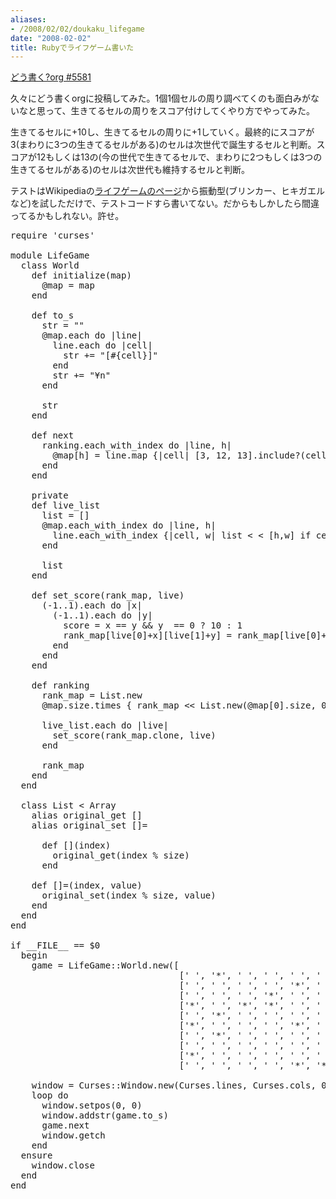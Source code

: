 ```yaml
---
aliases:
- /2008/02/02/doukaku_lifegame
date: "2008-02-02"
title: Rubyでライフゲーム書いた
---
```

<a href="http://ja.doukaku.org/comment/5581/">どう書く?org #5581</a>

久々にどう書くorgに投稿してみた。1個1個セルの周り調べてくのも面白みがないなと思って、生きてるセルの周りをスコア付けしてくやり方でやってみた。

生きてるセルに+10し、生きてるセルの周りに+1していく。最終的にスコアが3(まわりに3つの生きてるセルがある)のセルは次世代で誕生するセルと判断。スコアが12もしくは13の(今の世代で生きてるセルで、まわりに2つもしくは3つの生きてるセルがある)のセルは次世代も維持するセルと判断。

テストはWikipediaの<a href="http://ja.wikipedia.org/wiki/ライフゲーム">ライフゲームのページ</a>から振動型(ブリンカー、ヒキガエルなど)を試しただけで、テストコードすら書いてない。だからもしかしたら間違ってるかもしれない。許せ。

<pre lang="ruby">
require 'curses'

module LifeGame
  class World
    def initialize(map)
      @map = map
    end

    def to_s
      str = ""
      @map.each do |line|
        line.each do |cell|
          str += "[#{cell}]"
        end
        str += "¥n"
      end

      str
    end

    def next
      ranking.each_with_index do |line, h|
        @map[h] = line.map {|cell| [3, 12, 13].include?(cell) ? '*' : ' ' }
      end
    end

    private
    def live_list
      list = []
      @map.each_with_index do |line, h|
        line.each_with_index {|cell, w| list < < [h,w] if cell == '*'}
      end

      list
    end

    def set_score(rank_map, live)
      (-1..1).each do |x|
        (-1..1).each do |y|
          score = x == y && y  == 0 ? 10 : 1
          rank_map[live[0]+x][live[1]+y] = rank_map[live[0]+x][live[1]+y] + score
        end
      end
    end

    def ranking
      rank_map = List.new
      @map.size.times { rank_map << List.new(@map[0].size, 0) }

      live_list.each do |live|
        set_score(rank_map.clone, live)
      end

      rank_map
    end
  end

  class List < Array
    alias original_get []
    alias original_set []=

      def [](index)
        original_get(index % size)
      end

    def []=(index, value)
      original_set(index % size, value)
    end
  end
end

if __FILE__ == $0
  begin
    game = LifeGame::World.new([
                                [' ', '*', ' ', ' ', ' ', ' ', '*', '*', '*', ' '],
                                [' ', ' ', ' ', ' ', '*', ' ', ' ', '*', '*', ' '],
                                [' ', ' ', ' ', '*', ' ', ' ', '*', ' ', '*', ' '],
                                ['*', ' ', '*', '*', ' ', ' ', '*', ' ', ' ', ' '],
                                [' ', '*', ' ', ' ', ' ', ' ', ' ', ' ', '*', ' '],
                                ['*', ' ', ' ', ' ', '*', ' ', '*', '*', ' ', '*'],
                                [' ', '*', ' ', ' ', ' ', ' ', '*', ' ', ' ', ' '],
                                [' ', ' ', ' ', ' ', ' ', ' ', ' ', ' ', ' ', '*'],
                                ['*', ' ', ' ', ' ', ' ', ' ', '*', ' ', ' ', '*'],
                                [' ', ' ', ' ', ' ', '*', '*', ' ', ' ', '*', ' ']])

    window = Curses::Window.new(Curses.lines, Curses.cols, 0, 0)
    loop do
      window.setpos(0, 0)
      window.addstr(game.to_s)
      game.next
      window.getch
    end
  ensure
    window.close
  end
end
</pre></pre>